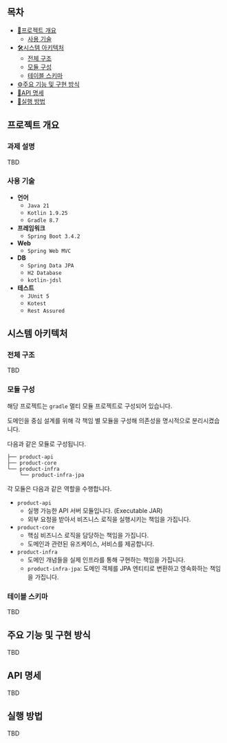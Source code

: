## 목차

- [📍프로젝트 개요](#프로젝트-개요)
    - [사용 기술](#사용-기술)
- [🛠️시스템 아키텍처](#시스템-아키텍처)
    - [전체 구조](#전체-구조)
    - [모듈 구성](#모듈-구성)
    - [테이블 스키마](#테이블-스키마)
- [⚙️주요 기능 및 구현 방식](#주요-기능-및-구현-방식)
- [📝API 명세](#api-명세)
- [🚀실행 방법](#실행-방법)

## 프로젝트 개요

### 과제 설명

TBD

### 사용 기술

- **언어**
    - `Java 21`
    - `Kotlin 1.9.25`
    - `Gradle 8.7`
- **프레임워크**
    - `Spring Boot 3.4.2`
- **Web**
    - `Spring Web MVC`
- **DB**
    - `Spring Data JPA`
    - `H2 Database`
    - `kotlin-jdsl`
- **테스트**
    - `JUnit 5`
    - `Kotest`
    - `Rest Assured`

## 시스템 아키텍처

### 전체 구조

TBD

### 모듈 구성

해당 프로젝트는 `gradle` 멀티 모듈 프로젝트로 구성되어 있습니다.

도메인을 중심 설계를 위해 각 책임 별 모듈을 구성해 의존성을 명시적으로 분리시켰습니다.

다음과 같은 모듈로 구성됩니다.

```
├── product-api
├── product-core
└── product-infra
    └── product-infra-jpa
```

각 모듈은 다음과 같은 역할을 수행합니다.

- `product-api`
    - 실행 가능한 API 서버 모듈입니다. (Executable JAR)
    - 외부 요청을 받아서 비즈니스 로직을 실행시키는 책임을 가집니다.
- `product-core`
    - 핵심 비즈니스 로직을 담당하는 책임을 가집니다.
    - 도메인과 관련된 유즈케이스, 서비스를 제공합니다.
- `product-infra`
    - 도메인 개념들을 실제 인프라를 통해 구현하는 책임을 가집니다.
    - `product-infra-jpa`: 도메인 객체를 JPA 엔티티로 변환하고 영속화하는 책임을 가집니다.

### 테이블 스키마

TBD

## 주요 기능 및 구현 방식

TBD

## API 명세

TBD

## 실행 방법

TBD